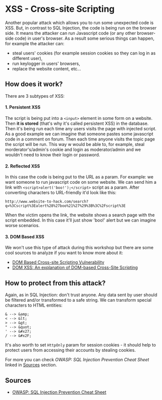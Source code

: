 # XSS - Cross-site Scripting

Another popular attack which allows you to run some unexpected code is XSS. But, in contrast to SQL Injection, the code is being run on the browser side. It means the attacker can run Javascript code (or any other browser-side code) in user's browser. As a result some serious things can happen, for example the attacker can:

- steal users' cookies (for example session cookies so they can log in as different user),
- run keylogger in users' browsers,
- replace the website content, etc...

## How does it work?

There are 3 subtypes of XSS:

#### 1. Persistent XSS

The script is being put into a `<input>` element in some form on a website. Then **it is stored** (that's why it's called persistent XSS) in the database. Then it's being run each time any users visits the page with injected script. As a good example we can imagine that someone pastes some javascript code in a comment on forum. Then each time anyone visits the topic page the script will be run. This way w would be able to, for example, steal morderator's/admin's cookie and login as moderator/admin and we wouldn't need to know their login or password.

#### 2. Reflected XSS

In this case the code is being put to the URL as a param. For example: we want someone to run javascript code on some website. We can send him a link with `<script>alert('boo!');</script>` script as a param. After converting characters to URL-friendly it'd look like this:

```
http://www.website-to-hack.com/search?q=%3Cscript%3Ealert%28%27boo%21%27%29%3B%3C%2Fscript%3E
```

When the victim opens the link, the website shows a search page with the script embedded. In this case it'll just show 'boo!' alert but we can imagine worse scenarios.

#### 3. DOM Based XSS

We won't use this type of attack during this workshop but there are some cool sources to analyze if you want to know more about it:

- [DOM Based Cross-site Scripting Vulnerability](https://www.netsparker.com/blog/web-security/dom-based-cross-site-scripting-vulnerability/)
- [DOM XSS: An explanation of DOM-based Cross-Site Scripting](https://www.acunetix.com/blog/articles/dom-xss-explained/)

## How to protect from this attack?

Again, as in SQL Injection: don't trust anyone. Any data sent by user should be filtered and/or transformed to a safe string. We can transform special characters to HTML entities:

```
& --> &amp;
< --> &lt;
> --> &gt;
" --> &quot;
' --> &#x27;
/ --> &#x2F;
```

It's also worth to set `HttpOnly` param for session cookies - it should help to protect users from accessing their accounts by stealing cookies.

For more you can check *OWASP: SQL Injection Prevention Cheat Sheet* linked in [Sources](#sources) section.

## Sources

- [OWASP: SQL Injection Prevention Cheat Sheet](https://www.owasp.org/index.php/XSS_%28Cross_Site_Scripting%29_Prevention_Cheat_Sheet)

